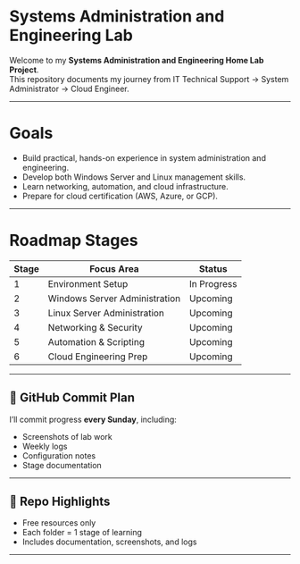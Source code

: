 # Systems Administration and Engineering Lab

Welcome to my **Systems Administration and Engineering Home Lab Project**.  
This repository documents my journey from IT Technical Support -> System Administrator -> Cloud Engineer.

---

# Goals
- Build practical, hands-on experience in system administration and engineering.
- Develop both Windows Server and Linux management skills.
- Learn networking, automation, and cloud infrastructure.
- Prepare for cloud certification (AWS, Azure, or GCP).

---

# Roadmap Stages
| Stage | Focus Area | Status |
|-------|-------------|--------|
| 1 | Environment Setup | In Progress |
| 2 | Windows Server Administration | Upcoming |
| 3 | Linux Server Administration | Upcoming |
| 4 | Networking & Security | Upcoming |
| 5 | Automation & Scripting | Upcoming |
| 6 | Cloud Engineering Prep | Upcoming |

---

## 💾 GitHub Commit Plan
I’ll commit progress **every Sunday**, including:
- Screenshots of lab work
- Weekly logs
- Configuration notes
- Stage documentation

---

## 📎 Repo Highlights
- Free resources only
- Each folder = 1 stage of learning
- Includes documentation, screenshots, and logs

---
